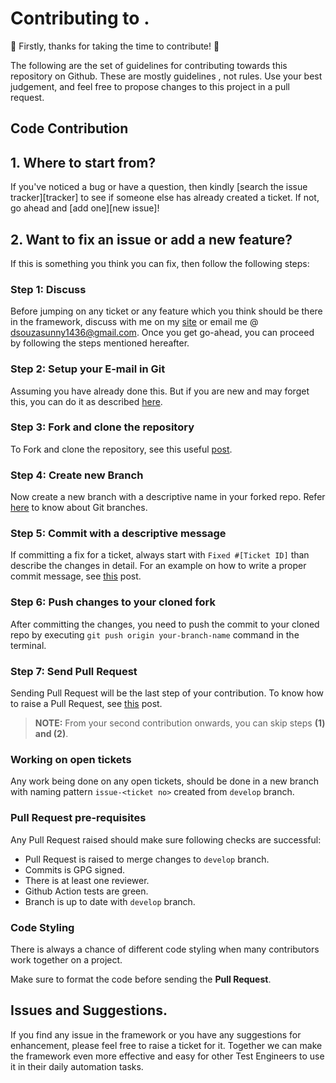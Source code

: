 # Contributing to <project-name>.

🙌 Firstly, thanks for taking the time to contribute! 🙌

The following are the set of guidelines for contributing towards this repository on Github. These are mostly guidelines
, not rules. Use your best judgement, and feel free to propose changes to this project in a pull request.

## Code Contribution

## 1. Where to start from?

If you've noticed a bug or have a question, then kindly [search the issue tracker][tracker] to see if someone
else has already created a ticket. If not, go ahead and [add one][new issue]!

## 2. Want to fix an issue or add a new feature?

If this is something you think you can fix, then follow the following steps:

### Step 1: Discuss

Before jumping on any ticket or any feature which you think should be there in the framework, discuss with me on my [site][] or email me @ dsouzasunny1436@gmail.com. Once you get go-ahead, you can proceed by following the steps mentioned hereafter.

### Step 2: Setup your E-mail in Git

Assuming you have already done this. But if you are new and may forget this, you can do it as described [here][setup].

### Step 3: Fork and clone the repository

To Fork and clone the repository, see this useful [post][fork].

### Step 4: Create new Branch

Now create a new branch with a descriptive name in your forked repo. Refer [here][branch] to know about Git branches.

### Step 5: Commit with a descriptive message

If committing a fix for a ticket, always start with `Fixed #[Ticket ID]` than describe the changes in detail.
For an example on how to write a proper commit message, see [this][commitHelp] post.

### Step 6: Push changes to your cloned fork

After committing the changes, you need to push the commit to your cloned repo by executing `git push origin your-branch-name` command in the terminal.

### Step 7: Send Pull Request

Sending Pull Request will be the last step of your contribution. To know how to raise a Pull Request, see [this][pr] post.

> **NOTE:** From your second contribution onwards, you can skip steps **(1) and (2)**.


### Working on open tickets

Any work being done on any open tickets, should be done in a new branch with naming pattern `issue-<ticket no>` created from `develop` branch.

### Pull Request pre-requisites

Any Pull Request raised should make sure following checks are successful:
- Pull Request is raised to merge changes to `develop` branch.
- Commits is GPG signed.
- There is at least one reviewer.
- Github Action tests are green.
- Branch is up to date with `develop` branch.

### Code Styling

There is always a chance of different code styling when many contributors work together on a project.

Make sure to format the code before sending the **Pull Request**.

## Issues and Suggestions.

If you find any issue in the framework or you have any suggestions for enhancement, please feel free to raise a ticket for it. Together we can make the framework even more effective and easy for other Test Engineers to use it in their daily automation tasks.

[sign-commit]: https://help.github.com/en/articles/signing-commits
[fork]: https://help.github.com/articles/fork-a-repo/
[branch]: https://www.atlassian.com/git/tutorials/using-branches
[setup]: https://help.github.com/articles/setting-your-commit-email-address-in-git
[commitHelp]: https://github.com/erlang/otp/wiki/Writing-good-commit-messages
[pr]: https://help.github.com/articles/creating-a-pull-request
[site]: https://sunnydsouza.com